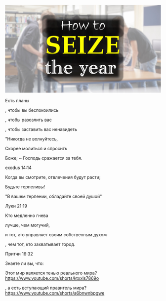 ![Video cover image](../cover.jpg "cover photo")

Есть планы

, чтобы вы беспокоились

, чтобы разозлить вас

, чтобы заставить вас ненавидеть

"Никогда не волнуйтесь,

Скорее молиться и спросить

Боже; ~ Господь сражается за тебя.

exodus 14:14

Когда вы смотрите, отвлечения будут расти;

Будьте терпеливы!

"В вашем терпении, обладайте своей душой"

Луки 21:19

Кто медленно гнева

лучше, чем могучий,

и тот, кто управляет своим собственным духом

, чем тот, кто захватывает город.

Притчи 16:32

Знаете ли вы, что:

Этот мир является тенью реального мира? https://www.youtube.com/shorts/ktxxls7869o

, а есть вступающий правитель мира? https://www.youtube.com/shorts/a6bnwnbpgwe